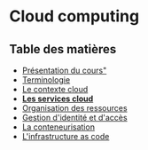 # Cloud computing

<!-- .slide: class="page-title" -->

## Table des matières

<!-- .slide: id="master-toc" class="toc" -->

- [Présentation du cours"](#/1)
- [Terminologie](#/2)
- [Le contexte cloud](#/3)
- **[Les services cloud](#/4)**
- [Organisation des ressources](#/5)
- [Gestion d'identité et d'accès](#/6)
- [La conteneurisation](#/7)
- [L'infrastructure as code](#/6)